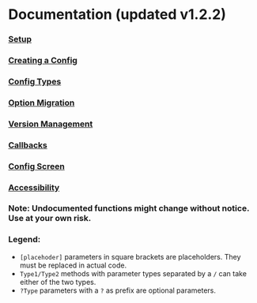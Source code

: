﻿# Documentation (updated v1.2.2)
### [Setup](SETUP.md)
### [Creating a Config](CONFIG.md)
### [Config Types](TYPES.md)
### [Option Migration](MIGRATE.md)
### [Version Management](VERSION.md)
### [Callbacks](CALLBACKS.md)
### [Config Screen](SCREEN.md)
### [Accessibility](ACCESSIBILITY.md)

### Note: Undocumented functions might change without notice. Use at your own risk.

### Legend:

 - `[placehoder]` parameters in square brackets are placeholders. They must be replaced in actual code.
 - `Type1/Type2` methods with parameter types separated by a `/` can take either of the two types.
 - `?Type` parameters with a `?` as prefix are optional parameters.
